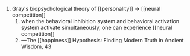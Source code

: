 1. Gray's biopsychological theory of [[personality]]  → [[neural competition]]
	1. when the behavioral inhibition system and behavioral activation system activate simultaneously, one can experience [[neural competition]]
	2. —The [[happiness]] Hypothesis: Finding Modern Truth in Ancient Wisdom, 43